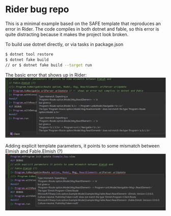 # Rider bug repo

This is a minimal example based on the SAFE template that reproduces an error in Rider.
The code compiles in both dotnet and fable, so this error is quite distracting because
it makes the project look broken.

To build use dotnet directly, or via tasks in package.json
```bash
$ dotnet tool restore
$ dotnet fake build
// or $ dotnet fake build --target run
```

The basic error that shows up in Rider:
![Screenshot](https://github.com/l3m/rider-error-repro/blob/master/error.png)

Adding explicit template parameters, it points to some mismatch between
Elmish and Fable.Elmish (?)
![Screenshot](https://github.com/l3m/rider-error-repro/blob/master/error-explicit-template-params.png)


